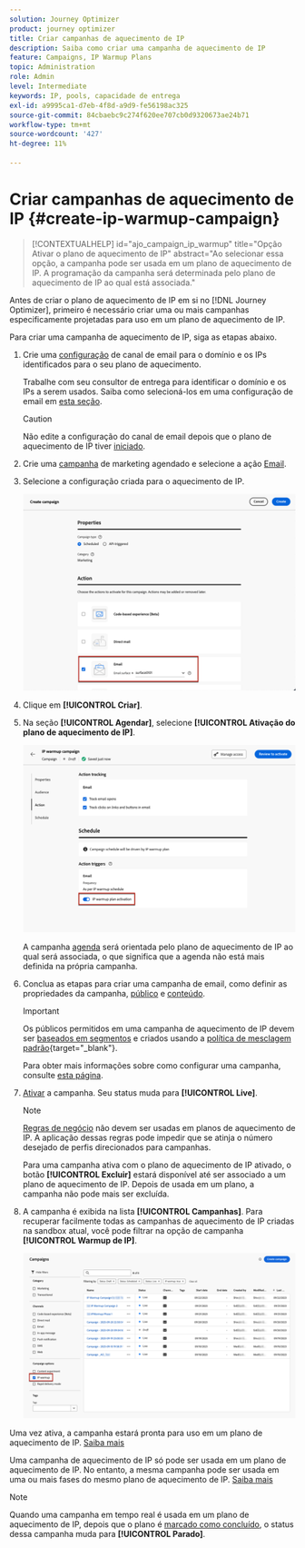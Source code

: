 ```yaml
---
solution: Journey Optimizer
product: journey optimizer
title: Criar campanhas de aquecimento de IP
description: Saiba como criar uma campanha de aquecimento de IP
feature: Campaigns, IP Warmup Plans
topic: Administration
role: Admin
level: Intermediate
keywords: IP, pools, capacidade de entrega
exl-id: a9995ca1-d7eb-4f8d-a9d9-fe56198ac325
source-git-commit: 84cbaebc9c274f620ee707cb0d9320673ae24b71
workflow-type: tm+mt
source-wordcount: '427'
ht-degree: 11%

---
```


# Criar campanhas de aquecimento de IP {#create-ip-warmup-campaign}

>[!CONTEXTUALHELP]
>id="ajo_campaign_ip_warmup"
>title="Opção Ativar o plano de aquecimento de IP"
>abstract="Ao selecionar essa opção, a campanha pode ser usada em um plano de aquecimento de IP. A programação da campanha será determinada pelo plano de aquecimento de IP ao qual está associada."

Antes de criar o plano de aquecimento de IP em si no [!DNL Journey Optimizer], primeiro é necessário criar uma ou mais campanhas especificamente projetadas para uso em um plano de aquecimento de IP<!--through a dedicated option-->.

Para criar uma campanha de aquecimento de IP, siga as etapas abaixo.

1. Crie uma [configuração](channel-surfaces.md) de canal de email para o domínio e os IPs identificados para o seu plano de aquecimento.

   Trabalhe com seu consultor de entrega para identificar o domínio e os IPs a serem usados. Saiba como selecioná-los em uma configuração de email em [esta seção](../email/email-settings.md#subdomains-and-ip-pools).

   >[!CAUTION]
   >
   >Não edite a configuração do canal de email depois que o plano de aquecimento de IP tiver [iniciado](ip-warmup-execution.md).

1. Crie uma [campanha](../campaigns/create-campaign.md) de marketing agendado e selecione a ação [Email](../email/create-email.md#create-email-journey-campaign).

   <!--Select the Marketing category. The IP warmup plan activation option is only available for  marketing-type campaigns.-->

1. Selecione a configuração criada para o aquecimento de IP.

   ![](assets/ip-warmup-campaign-surface.png)

   <!--You must use the same configuration as the one that will be used for the asociated IP warmup plan. [Learn how to create an IP warmup plan](#create-ip-warmup-plan)-->

1. Clique em **[!UICONTROL Criar]**.

1. Na seção **[!UICONTROL Agendar]**, selecione **[!UICONTROL Ativação do plano de aquecimento de IP]**.

   ![](assets/ip-warmup-campaign-plan-activation.png)

   A campanha [agenda](../campaigns/create-campaign.md#schedule) será orientada pelo plano de aquecimento de IP ao qual será associada, o que significa que a agenda não está mais definida na própria campanha.

1. Conclua as etapas para criar uma campanha de email, como definir as propriedades da campanha, [público](../audience/about-audiences.md)<!--best practices for IP warmup in terms of audience?--> e [conteúdo](../email/get-started-email-design.md#key-steps).

   >[!IMPORTANT]
   >
   >Os públicos permitidos em uma campanha de aquecimento de IP devem ser [baseados em segmentos](../audience/creating-a-segment-definition.md) e criados usando a [política de mesclagem padrão](https://experienceleague.adobe.com/pt-br/docs/experience-platform/profile/merge-policies/overview#default-merge-policy){target="_blank"}.

   Para obter mais informações sobre como configurar uma campanha, consulte [esta página](../campaigns/get-started-with-campaigns.md).

1. [Ativar](../campaigns/review-activate-campaign.md) a campanha. Seu status muda para **[!UICONTROL Live]**.

   >[!NOTE]
   >
   >[Regras de negócio](rule-sets.md#apply-frequency-rule) não devem ser usadas em planos de aquecimento de IP. A aplicação dessas regras pode impedir que se atinja o número desejado de perfis direcionados para campanhas.

   Para uma campanha ativa com o plano de aquecimento de IP ativado, o botão **[!UICONTROL Excluir]** estará disponível até ser associado a um plano de aquecimento de IP. Depois de usada em um plano, a campanha não pode mais ser excluída.

1. A campanha é exibida na lista **[!UICONTROL Campanhas]**. Para recuperar facilmente todas as campanhas de aquecimento de IP criadas na sandbox atual, você pode filtrar na opção de campanha **[!UICONTROL Warmup de IP]**.

   ![](assets/ip-warmup-campaign-filter.png)

Uma vez ativa, a campanha estará pronta para uso em um plano de aquecimento de IP. [Saiba mais](ip-warmup-plan.md)

Uma campanha de aquecimento de IP só pode ser usada em um plano de aquecimento de IP. No entanto, a mesma campanha pode ser usada em uma ou mais fases do mesmo plano de aquecimento de IP. [Saiba mais](ip-warmup-plan.md#define-phases)

>[!NOTE]
>
>Quando uma campanha em tempo real é usada em um plano de aquecimento de IP, depois que o plano é [marcado como concluído](ip-warmup-execution.md#mark-as-completed), o status dessa campanha muda para **[!UICONTROL Parado]**.

